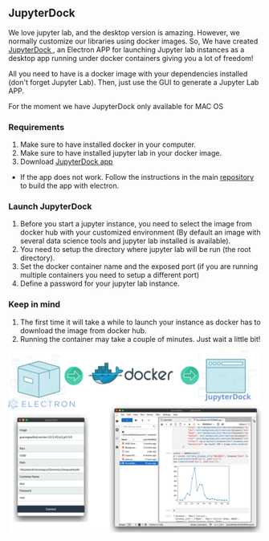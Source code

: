 ## JupyterDock

We love jupyter lab, and the desktop version is amazing. However, we normally customize our libraries using docker images. So, We have created <a href="https://github.com/umayuxlabs/JupyterDock/raw/master/desktop_apps/JupyterDock.dmg"> JupyterDock </a> , an Electron APP for launching Jupyter lab instances as a desktop app running under docker containers giving you a lot of freedom!

All you need to have is a docker image with your dependencies installed (don't forget Jupyter Lab). Then, just use the GUI to generate a Jupyter Lab APP.

For the moment we have JupyterDock only available for MAC OS

### Requirements

1. Make sure to have installed docker in your computer.
2. Make sure to have installed jupyter lab in your docker image. 
3. Download <a href="https://github.com/umayuxlabs/JupyterDock/raw/master/desktop_apps/JupyterDock.dmg"> JupyterDock app </a> 
  * If the app does not work. Follow the instructions in the main <a href="https://github.com/umayuxlabs/JupyterDock/tree/master">repository</a> to build the app with electron. 


### Launch JupyterDock
1. Before you start a jupyter instance, you need to select the image from docker hub with your customized environment (By default an image with several data science tools and jupyter lab installed is available).
2. You need to setup the directory where jupyter lab will be run (the root directory). 
3. Set the docker container name and the exposed port (if you are running multiple containers you need to setup a different port)
4. Define a password for your jupyter lab instance. 

### Keep in mind
1. The first time it will take a while to launch your instance as docker has to download the image from docker hub. 
2. Running the container may take a couple of minutes. Just wait a little bit!

![img](./jupyterdock.svg)

